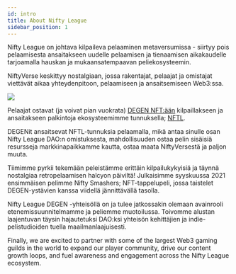 ```yaml
---
id: intro
title: About Nifty League
sidebar_position: 1
---
```


Nifty League on johtava kilpaileva pelaaminen metaversumissa - siirtyy pois pelaamisesta ansaitakseen uudelle pelaamisen ja tienaamisen aikakaudelle tarjoamalla hauskan ja mukaansatempaavan peliekosysteemin.

NiftyVerse keskittyy nostalgiaan, jossa rakentajat, pelaajat ja omistajat viettävät aikaa yhteydenpitoon, pelaamiseen ja ansaitsemiseen Web3:ssa.

![](/img/story.gif)

Pelaajat ostavat (ja voivat pian vuokrata) [DEGEN NFT:ään](https://opensea.io/collection/niftydegen) kilpaillakseen ja ansaitakseen palkintoja ekosysteemimme tunnuksella; [NFTL](https://www.coingecko.com/en/coins/nifty-league).

DEGENit ansaitsevat NFTL-tunnuksia pelaamalla, mikä antaa sinulle osan Nifty League DAO:n omistuksesta, mahdollisuuden ostaa pelin sisäisiä resursseja markkinapaikkamme kautta, ostaa maata NiftyVersestä ja paljon muuta.

Tiimimme pyrkii tekemään peleistämme erittäin kilpailukykyisiä ja täynnä nostalgiaa retropelaamisen halcyon päiviltä! Julkaisimme syyskuussa 2021 ensimmäisen pelimme Nifty Smashers; NFT-tappelupeli, jossa taistelet DEGEN-ystävien kanssa viidellä jännittävällä tasolla.

Nifty League DEGEN -yhteisöllä on ja tulee jatkossakin olemaan avainrooli etenemissuunnitelmamme ja peliemme muotoilussa. Toivomme alustan laajentuvan täysin hajautetuksi DAO:ksi yhteisön kehittäjien ja indie-pelistudioiden tuella maailmanlaajuisesti.

Finally, we are excited to partner with some of the largest Web3 gaming guilds in the world to expand our player community, drive our content growth loops, and fuel awareness and engagement across the Nifty League ecosystem.
